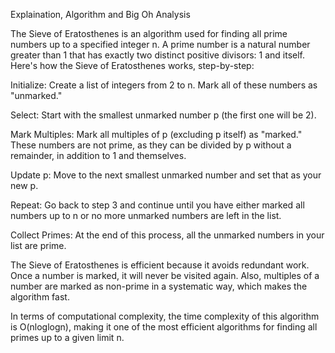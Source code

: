 Explaination, Algorithm and Big Oh Analysis

The Sieve of Eratosthenes is an algorithm used for finding all prime numbers up to a specified integer n.
A prime number is a natural number greater than 1 that has exactly two distinct positive divisors: 1 and itself.
Here's how the Sieve of Eratosthenes works, step-by-step:

Initialize: Create a list of integers from 2 to n. Mark all of these numbers as "unmarked."

Select: Start with the smallest unmarked number p (the first one will be 2).

Mark Multiples: Mark all multiples of p (excluding p itself) as "marked." These numbers are not prime, as they can be divided by 
p without a remainder, in addition to 1 and themselves.

Update p: Move to the next smallest unmarked number and set that as your new p.

Repeat: Go back to step 3 and continue until you have either marked all numbers up to n or no more unmarked numbers are left in the list.

Collect Primes: At the end of this process, all the unmarked numbers in your list are prime.

The Sieve of Eratosthenes is efficient because it avoids redundant work. Once a number is marked, it will never be visited again. Also, multiples of a number are marked as non-prime in a systematic way, which makes the algorithm fast.

In terms of computational complexity, the time complexity of this algorithm is O(nloglogn), making it one of the most efficient algorithms for finding all primes up to a given limit n.

